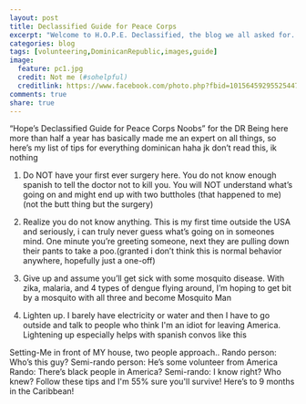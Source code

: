 ```yaml
---
layout: post
title: Declassified Guide for Peace Corps
excerpt: "Welcome to H.O.P.E. Declassified, the blog we all asked for..."
categories: blog
tags: [volunteering,DominicanRepublic,images,guide]
image:
  feature: pc1.jpg
  credit: Not me (#sohelpful)
  creditlink: https://www.facebook.com/photo.php?fbid=10156459295525447&set=a.10156459295210447.1073741852.543075446&type=3
comments: true
share: true
---
```

“Hope’s Declassified Guide for Peace Corps Noobs” for the DR
Being here more than half a year has basically made me an expert on all things, so here’s my list of tips for everything dominican haha jk don’t read this, ik nothing

1) Do NOT have your first ever surgery here. You do not know enough spanish to tell the doctor not to kill you. You will NOT understand what’s going on and might end up with two buttholes (that happened to me) (not the butt thing but the surgery)

2) Realize you do not know anything. This is my first time outside the USA and seriously, i can truly never guess what’s going on in someones mind. One minute you’re greeting someone, next they are pulling down their pants to take a poo.(granted i don’t think this is normal behavior anywhere, hopefully just a one-off)

3) Give up and assume you’ll get sick with some mosquito disease. With zika, malaria, and 4 types of dengue flying around, I’m hoping to get bit by a mosquito with all three and become Mosquito Man

4) Lighten up. I barely have electricity or water and then I have to go outside and talk to people who think I'm an idiot for leaving America. Lightening up especially helps with spanish convos like this

Setting-Me in front of MY house, two people approach..
Rando person: Who’s this guy?
Semi-rando person: He’s some volunteer from America
Rando: There’s black people in America?
Semi-rando: I know right? Who knew?
Follow these tips and I'm 55% sure you'll survive!
Here’s to 9 months in the Caribbean!


